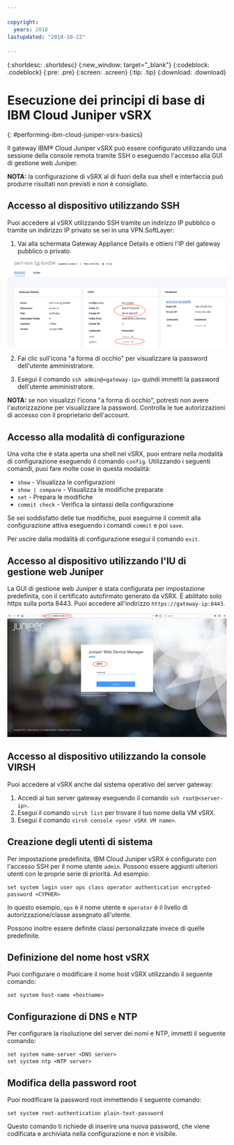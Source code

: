```yaml
---

copyright:
  years: 2018
lastupdated: "2018-10-22"

---
```


{:shortdesc: .shortdesc}
{:new_window: target="_blank"}
{:codeblock: .codeblock}
{:pre: .pre}
{:screen: .screen}
{:tip: .tip}
{:download: .download}

# Esecuzione dei principi di base di IBM Cloud Juniper vSRX
{: #performing-ibm-cloud-juniper-vsrx-basics}

Il gateway IBM® Cloud Juniper vSRX può essere configurato utilizzando una sessione della console remota tramite SSH o eseguendo l'accesso alla GUI di gestione web Juniper.

**NOTA:** la configurazione di vSRX al di fuori della sua shell e interfaccia può produrre risultati non previsti e non è consigliato.

## Accesso al dispositivo utilizzando SSH

Puoi accedere al vSRX utilizzando SSH tramite un indirizzo IP pubblico o tramite un indirizzo IP privato se sei in una VPN SoftLayer:

1. Vai alla schermata Gateway Appliance Details e ottieni l'IP del gateway pubblico o privato.

  <img src="images/basics.png" alt="disegno" style="width: 700px;"/>

2. Fai clic sull'icona "a forma di occhio" per visualizzare la password dell'utente amministratore.

3. Esegui il comando `ssh admin@<gateway-ip>` quindi immetti la password dell'utente amministratore.

**NOTA:** se non visualizzi l'icona "a forma di occhio", potresti non avere l'autorizzazione per visualizzare la password. Controlla le tue autorizzazioni di accesso con il proprietario dell'account.

## Accesso alla modalità di configurazione

Una volta che è stata aperta una shell nel vSRX, puoi entrare nella modalità di configurazione eseguendo il comando `config`. Utilizzando i seguenti comandi, puoi fare molte cose in questa modalità:

* `show` - Visualizza le configurazioni  
* `show | compare` - Visualizza le modifiche preparate
* `set` - Prepara le modifiche
* `commit check` - Verifica la sintassi della configurazione

Se sei soddisfatto delle tue modifiche, puoi eseguirne il commit alla configurazione attiva eseguendo i comandi `commit` e poi `save`.  

Per uscire dalla modalità di configurazione esegui il comando `exit`.

## Accesso al dispositivo utilizzando l'IU di gestione web Juniper

La GUI di gestione web Juniper è stata configurata per impostazione predefinita, con il certificato autofirmato generato da vSRX. È abilitato solo https sulla porta 8443. Puoi accedere all'indirizzo `https://gateway-ip:8443`.

![Dettagli HA applicazione gateway](images/vSRX-webui.png)

## Accesso al dispositivo utilizzando la console VIRSH

Puoi accedere al vSRX anche dal sistema operativo del server gateway:

1. Accedi al tuo server gateway eseguendo il comando `ssh root@<server-ip>`.
2. Esegui il comando `virsh list` per trovare il tuo nome della VM vSRX.
3. Esegui il comando `virsh console <your vSRX VM name>`.

## Creazione degli utenti di sistema

Per impostazione predefinita, IBM Cloud Juniper vSRX è configurato con l'accesso SSH per il nome utente `admin`. Possono essere aggiunti ulteriori utenti con le proprie serie di priorità. Ad esempio:

```
set system login user ops class operator authentication encrypted-password <CYPHER>
```

In questo esempio, `ops` è il nome utente e `operator` è il livello di autorizzazione/classe assegnato all'utente.

Possono inoltre essere definite classi personalizzate invece di quelle predefinite.

## Definizione del nome host vSRX

Puoi configurare o modificare il nome host vSRX utilizzando il seguente comando:

```
set system host-name <hostname>
```

## Configurazione di DNS e NTP

Per configurare la risoluzione del server dei nomi e NTP, immetti il seguente comando:

```
set system name-server <DNS server>
set system ntp <NTP server>
```

## Modifica della password root

Puoi modificare la password root immettendo il seguente comando:

```
set system root-authentication plain-text-password
```

Questo comando ti richiede di inserire una nuova password, che viene codificata e archiviata nella configurazione e non è visibile.
